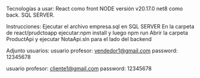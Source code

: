 Tecnologías a usar:
React como front NODE versión v20.17.0
net8 como back. 
SQL SERVER.

Instrucciones:
Ejecutar el archivo empresa.sql en SQL SERVER
En la carpeta de react/prudctoapp ejecutar:npm install y luego npm run
Abrir la carpeta ProductApi y ejecutar NotaApi.sln para el lado del backend

Adjunto usuarios:
usuario profesor: vendedor1@gmail.com
password: 12345678

usuario profesor: cliente1@gmail.com
password: 12345678



